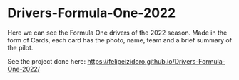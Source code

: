 # Drivers-Formula-One-2022
Here we can see the Formula One drivers of the 2022 season.
Made in the form of Cards, each card has the photo, name, team and a brief summary of the pilot.

See the project done here: https://felipeizidoro.github.io/Drivers-Formula-One-2022/
